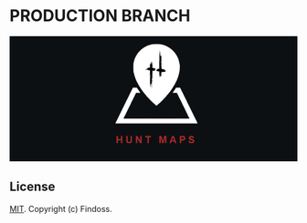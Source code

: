# PRODUCTION BRANCH
![LOGO](public/images/media/logo-dark-text-870x390.png)

## License
[MIT](https://github.com/Findoss/Hunt-map/blob/master/LICENSE). Copyright (c) Findoss.
